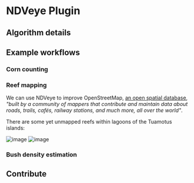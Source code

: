 # NDVeye Plugin


## Algorithm details

## Example workflows

### Corn counting

### Reef mapping

We can use NDVeye to improve OpenStreetMap, [an open spatial database](https://www.openstreetmap.org/about), *"built by a community of mappers that contribute and maintain data about roads, trails, cafés, railway stations, and much more, all over the world"*.

There are some yet unmapped reefs within lagoons of the Tuamotus islands:

![image](https://i.imgur.com/yu6lU5k.png)
![image](https://i.imgur.com/IFjXCix_d.webp?maxwidth=1520&fidelity=grand)



### Bush density estimation

## Contribute

